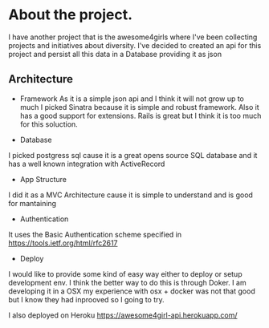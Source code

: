 # About the project.

I have another project that is the awesome4girls where I've been collecting
projects and initiatives about diversity. I've decided to created an api
for this project and persist all this data in a Database providing it as
json

## Architecture
 - Framework
 As it is a simple json api and I think it will not grow up to much
 I picked Sinatra because it is simple and robust framework. Also it
 has a good support for extensions.
 Rails is great but I think it is too much for this soluction.

 - Database

 I picked postgress sql cause it is a great opens source SQL database and it
 has a well known integration with ActiveRecord

 - App Structure

 I did it as a MVC Architecture cause it is simple to understand and is good
 for mantaining

 - Authentication

 It uses the Basic Authentication scheme specified in https://tools.ietf.org/html/rfc2617

- Deploy

 I would like to provide some kind of easy way either to deploy or setup development env.
 I think the better way to do this is through Doker. I am developing it in a OSX
 my experience with osx + docker was not that good but I know they had inprooved so
 I going to try.

 I also deployed on Heroku https://awesome4girl-api.herokuapp.com/
